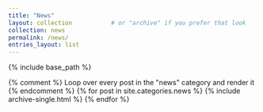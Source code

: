 ```yaml
---
title: "News"
layout: collection           # or "archive" if you prefer that look
collection: news
permalink: /news/
entries_layout: list  
---
```


{% include base_path %}

{% comment %}
  Loop over every post in the "news" category and render it
{% endcomment %}
{% for post in site.categories.news %}
  {% include archive-single.html %}
{% endfor %}
